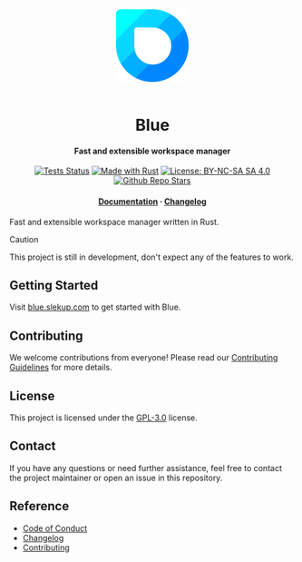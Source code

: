 <div align="center">
  <img alt="Logo" height="128" width="128" src=".github/blue.png"/>
</div>

<br/>

<h1 align="center">Blue</h1>

<h4 align="center">
  Fast and extensible workspace manager
</h3>

<div align="center">
  <a href="https://github.com/slekup/blue/actions"><img src="https://github.com/slekup/blue/actions/workflows/test.yaml/badge.svg?branch=main" alt="Tests Status" /></a>
  <a href="https://www.rust-lang.org/"><img src="https://img.shields.io/badge/Made%20with-Rust-1f425f.svg" alt="Made with Rust"></a>
  <a href="hhttps://github.com/slekup/blue/blob/main/LICENSE"><img src="https://img.shields.io/badge/License-GPL--3.0-blue.svg   " alt="License: BY-NC-SA SA 4.0" /></a>
  <a href="https://github.com/slekup/blue/"><img src="https://img.shields.io/github/stars/slekup/blue?color=9954ED" alt="Github Repo Stars" /></a>
  <h4>
    <a href="https://blue.slekup.com">Documentation</a> · <a href="https://github.com/slekup/blue/blob/main/CHANGELOG.md">Changelog</a>
  </h4>
</div>

Fast and extensible workspace manager written in Rust.

> [!CAUTION]
> This project is still in development, don't expect any of the features to work.

## Getting Started

Visit [blue.slekup.com](https://blue.slekup.com) to get started with Blue.

## Contributing

We welcome contributions from everyone! Please read our [Contributing Guidelines](./CONTRIBUTING.md) for more details.

## License

This project is licensed under the [GPL-3.0](./LICENSE) license.

## Contact

If you have any questions or need further assistance, feel free to contact the project maintainer or open an issue in this repository.

## Reference

- [Code of Conduct](./CODE_OF_CONDUCT.md)
- [Changelog](./CHANGELOG.md)
- [Contributing](./CONTRIBUTING.md)

